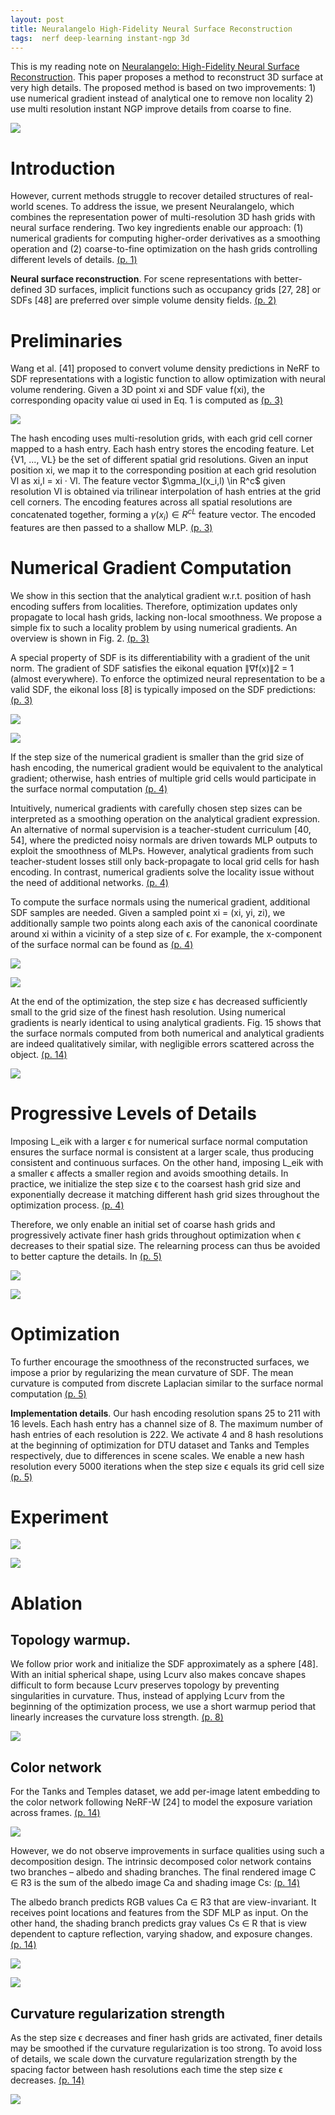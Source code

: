 ```yaml
---
layout: post
title: Neuralangelo High-Fidelity Neural Surface Reconstruction
tags:  nerf deep-learning instant-ngp 3d
---
```


This is my reading note on [Neuralangelo: High-Fidelity Neural Surface Reconstruction](http://arxiv.org/abs/2306.03092). This paper proposes a method to reconstruct 3D surface at very high details. The proposed method is based on two improvements: 1) use numerical gradient instead of analytical one to remove non locality 2) use multi resolution instant NGP improve details from coarse to fine.

![](https://raw.githubusercontent.com/zhangtemplar/zhangtemplar.github.io/master/uPic/liNeuralangeloHighFidelityNeural2023a-1-x47-y303.png) 

# Introduction

However, current methods struggle to recover detailed structures of real-world scenes. To address the issue, we present Neuralangelo, which combines the representation power of multi-resolution 3D hash grids with neural surface rendering. Two key ingredients enable our approach: (1) numerical gradients for computing higher-order derivatives as a smoothing operation and (2) coarse-to-fine optimization on the hash grids controlling different levels of details. [(p. 1)](zotero://open-pdf/library/items/ICZMXWCG?page=1&annotation=L8D5X5CT)

**Neural surface reconstruction**. For scene representations with better-defined 3D surfaces, implicit functions such as occupancy grids [27, 28] or SDFs [48] are preferred over simple volume density fields. [(p. 2)](zotero://open-pdf/library/items/ICZMXWCG?page=2&annotation=B6CKPFP3)
# Preliminaries
Wang et al. [41] proposed to convert volume density predictions in NeRF to SDF representations with a logistic function to allow optimization with neural volume rendering. Given a 3D point xi and SDF value f(xi), the corresponding opacity value αi used in Eq. 1 is computed as [(p. 3)](zotero://open-pdf/library/items/ICZMXWCG?page=3&annotation=H7K7PRZD)

![](https://raw.githubusercontent.com/zhangtemplar/zhangtemplar.github.io/master/uPic/liNeuralangeloHighFidelityNeural2023a-3-x329-y658.png) 

The hash encoding uses multi-resolution grids, with each grid cell corner mapped to a hash entry. Each hash entry stores the encoding feature. Let {V1, ..., VL} be the set of different spatial grid resolutions. Given an input position xi, we map it to the corresponding position at each grid resolution Vl as xi,l = xi · Vl. The feature vector $\gmma_l(x_i,l) \in R^c$ given resolution Vl is obtained via trilinear interpolation of hash entries at the grid cell corners. The encoding features across all spatial resolutions are concatenated together, forming a $\gamma(x_i) \in R^{cL}$ feature vector. The encoded features are then passed to a shallow MLP. [(p. 3)](zotero://open-pdf/library/items/ICZMXWCG?page=3&annotation=Y6G3GNWP)

# Numerical Gradient Computation
We show in this section that the analytical gradient w.r.t.  position of hash encoding suffers from localities. Therefore, optimization updates only propagate to local hash grids, lacking non-local smoothness. We propose a simple fix to such a locality problem by using numerical gradients. An overview is shown in Fig. 2. [(p. 3)](zotero://open-pdf/library/items/ICZMXWCG?page=3&annotation=QZWQ3UDF)

A special property of SDF is its differentiability with a gradient of the unit norm. The gradient of SDF satisfies the eikonal equation ∥∇f(x)∥2 = 1 (almost everywhere). To enforce the optimized neural representation to be a valid SDF, the eikonal loss [8] is typically imposed on the SDF predictions: [(p. 3)](zotero://open-pdf/library/items/ICZMXWCG?page=3&annotation=8I4ZN9QN)

![](https://raw.githubusercontent.com/zhangtemplar/zhangtemplar.github.io/master/uPic/liNeuralangeloHighFidelityNeural2023a-3-x348-y74.png) 

![](https://raw.githubusercontent.com/zhangtemplar/zhangtemplar.github.io/master/uPic/liNeuralangeloHighFidelityNeural2023a-4-x43-y580.png) 

If the step size of the numerical gradient is smaller than the grid size of hash encoding, the numerical gradient would be equivalent to the analytical gradient; otherwise, hash entries of multiple grid cells would participate in the surface normal computation [(p. 4)](zotero://open-pdf/library/items/ICZMXWCG?page=4&annotation=BLLSL9RZ)

Intuitively, numerical gradients with carefully chosen step sizes can be interpreted as a smoothing operation on the analytical gradient expression. An alternative of normal supervision is a teacher-student curriculum [40, 54], where the predicted noisy normals are driven towards MLP outputs to exploit the smoothness of MLPs. However, analytical gradients from such teacher-student losses still only back-propagate to local grid cells for hash encoding. In contrast, numerical gradients solve the locality issue without the need of additional networks. [(p. 4)](zotero://open-pdf/library/items/ICZMXWCG?page=4&annotation=ZRIGCLEZ)

To compute the surface normals using the numerical gradient, additional SDF samples are needed. Given a sampled point xi = (xi, yi, zi), we additionally sample two points along each axis of the canonical coordinate around xi within a vicinity of a step size of ϵ. For example, the x-component of the surface normal can be found as [(p. 4)](zotero://open-pdf/library/items/ICZMXWCG?page=4&annotation=2YABXBJS)

![](https://raw.githubusercontent.com/zhangtemplar/zhangtemplar.github.io/master/uPic/liNeuralangeloHighFidelityNeural2023a-4-x328-y460.png) 

![](https://raw.githubusercontent.com/zhangtemplar/zhangtemplar.github.io/master/uPic/liNeuralangeloHighFidelityNeural2023a-6-x44-y558.png) 

At the end of the optimization, the step size ϵ has decreased sufficiently small to the grid size of the finest hash resolution.  Using numerical gradients is nearly identical to using analytical gradients. Fig. 15 shows that the surface normals computed from both numerical and analytical gradients are indeed qualitatively similar, with negligible errors scattered across the object. [(p. 14)](zotero://open-pdf/library/items/ICZMXWCG?page=14&annotation=3INPCPM8)

![](https://raw.githubusercontent.com/zhangtemplar/zhangtemplar.github.io/master/uPic/liNeuralangeloHighFidelityNeural2023a-15-x47-y122.png) 

# Progressive Levels of Details
Imposing L_eik with a larger ϵ for numerical surface normal computation ensures the surface normal is consistent at a larger scale, thus producing consistent and continuous surfaces. On the other hand, imposing L_eik with a smaller ϵ affects a smaller region and avoids smoothing details. In practice, we initialize the step size ϵ to the coarsest hash grid size and exponentially decrease it matching different hash grid sizes throughout the optimization process. [(p. 4)](zotero://open-pdf/library/items/ICZMXWCG?page=4&annotation=AAT4FZGF)

Therefore, we only enable an initial set of coarse hash grids and progressively activate finer hash grids throughout optimization when ϵ decreases to their spatial size. The relearning process can thus be avoided to better capture the details. In [(p. 5)](zotero://open-pdf/library/items/ICZMXWCG?page=5&annotation=J77HSAHN)

![](https://raw.githubusercontent.com/zhangtemplar/zhangtemplar.github.io/master/uPic/liNeuralangeloHighFidelityNeural2023a-5-x44-y485.png) 

![](https://raw.githubusercontent.com/zhangtemplar/zhangtemplar.github.io/master/uPic/liNeuralangeloHighFidelityNeural2023a-8-x42-y587.png) 

# Optimization
To further encourage the smoothness of the reconstructed surfaces, we impose a prior by regularizing the mean curvature of SDF. The mean curvature is computed from discrete Laplacian similar to the surface normal computation [(p. 5)](zotero://open-pdf/library/items/ICZMXWCG?page=5&annotation=X9I9G4QC)

**Implementation details**. Our hash encoding resolution spans 25 to 211 with 16 levels. Each hash entry has a channel size of 8. The maximum number of hash entries of each resolution is 222. We activate 4 and 8 hash resolutions at the beginning of optimization for DTU dataset and Tanks and Temples respectively, due to differences in scene scales. We enable a new hash resolution every 5000 iterations when the step size ϵ equals its grid cell size [(p. 5)](zotero://open-pdf/library/items/ICZMXWCG?page=5&annotation=BI9X8XAB)

# Experiment

![](https://raw.githubusercontent.com/zhangtemplar/zhangtemplar.github.io/master/uPic/liNeuralangeloHighFidelityNeural2023a-5-x107-y260.png) 

![](https://raw.githubusercontent.com/zhangtemplar/zhangtemplar.github.io/master/uPic/liNeuralangeloHighFidelityNeural2023a-6-x43-y310.png) 

# Ablation
## Topology warmup. 
We follow prior work and initialize the SDF approximately as a sphere [48]. With an initial spherical shape, using Lcurv also makes concave shapes difficult to form because Lcurv preserves topology by preventing singularities in curvature. Thus, instead of applying Lcurv from the beginning of the optimization process, we use a short warmup period that linearly increases the curvature loss strength. [(p. 8)](zotero://open-pdf/library/items/ICZMXWCG?page=8&annotation=YMWQ3C9W)

![](https://raw.githubusercontent.com/zhangtemplar/zhangtemplar.github.io/master/uPic/liNeuralangeloHighFidelityNeural2023a-8-x44-y197.png) 

## Color network
For the Tanks and Temples dataset, we add per-image latent embedding to the color network following NeRF-W [24] to model the exposure variation across frames. [(p. 14)](zotero://open-pdf/library/items/ICZMXWCG?page=14&annotation=MTX4AANE)

![](https://raw.githubusercontent.com/zhangtemplar/zhangtemplar.github.io/master/uPic/liNeuralangeloHighFidelityNeural2023a-15-x43-y408.png) 

However, we do not observe improvements in surface qualities using such a decomposition design. The intrinsic decomposed color network contains two branches – albedo and shading branches.  The final rendered image C ∈ R3 is the sum of the albedo image Ca and shading image Cs: [(p. 14)](zotero://open-pdf/library/items/ICZMXWCG?page=14&annotation=D9QLCWPB)

The albedo branch predicts RGB values Ca ∈ R3 that are view-invariant. It receives point locations and features from the SDF MLP as input. On the other hand, the shading branch predicts gray values Cs ∈ R that is view dependent to capture reflection, varying shadow, and exposure changes. [(p. 14)](zotero://open-pdf/library/items/ICZMXWCG?page=14&annotation=LZKXYXKC)

![](https://raw.githubusercontent.com/zhangtemplar/zhangtemplar.github.io/master/uPic/liNeuralangeloHighFidelityNeural2023a-16-x57-y538.png) 

![](https://raw.githubusercontent.com/zhangtemplar/zhangtemplar.github.io/master/uPic/liNeuralangeloHighFidelityNeural2023a-16-x48-y392.png) 

## Curvature regularization strength
As the step size ϵ decreases and finer hash grids are activated, finer details may be smoothed if the curvature regularization is too strong. To avoid loss of details, we scale down the curvature regularization strength by the spacing factor between hash resolutions each time the step size ϵ decreases. [(p. 14)](zotero://open-pdf/library/items/ICZMXWCG?page=14&annotation=NPSQF2PF)

![](https://raw.githubusercontent.com/zhangtemplar/zhangtemplar.github.io/master/uPic/liNeuralangeloHighFidelityNeural2023a-15-x44-y264.png) 

